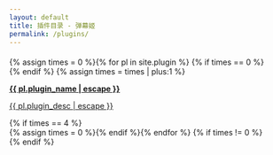 ```yaml
---
layout: default
title: 插件目录 - 弹幕姬
permalink: /plugins/
---
```

<div class="w3-content" id="page-container" style="max-width:1400px;margin-top:20px;">
<!--<li><h3><a class="post-link" href="{{ pl.url }}">{{ pl.title | escape }} | {{ pl.plugin_desc | escape }}</a></h3></li>-->
<!-- 这坨换行。。强迫症要死了。。输出整齐与代码整齐不可兼得 -->
{% assign times = 0 %}{% for pl in site.plugin %}
{% if times == 0 %}<!-- 输出一行的开始标签 --><div class="w3-row-padding">{% endif %}
{% assign times = times | plus:1 %}<!-- times += 1; --><!-- 插件信息开始 -->
<div class="plugin-page-card w3-quarter w3-container w3-margin-bottom">
<a href="{{ pl.url }}"><div class="w3-container w3-theme-l4 w3-card-4">
<p><b>{{ pl.plugin_name | escape }}</b></p>
<p>{{ pl.plugin_desc | escape }}</p>
</div></a></div><!-- 插件信息结束 -->
{% if times == 4 %}<!-- if(times==4) 输出一行的结束 --></div>{% assign times = 0 %}<!-- 重设times=0 -->{% endif %}{% endfor %}
{% if times != 0 %}<!-- 需要多输出一个</div> --></div>{% endif %}
<br></div>